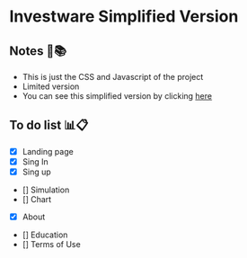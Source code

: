 # Investware Simplified Version

## Notes :notebook_with_decorative_cover::books:
- This is just the CSS and Javascript of the project
- Limited version
- You can see this simplified version by clicking [here](https://henriqueestanislau.github.io/InvestwareSimplifiedVersion/Index/Index.html)

## To do list :bar_chart::clipboard:
- [x] Landing page
- [x] Sing In
- [x] Sing up
- [] Simulation
- [] Chart
- [x] About
- [] Education
- [] Terms of Use
